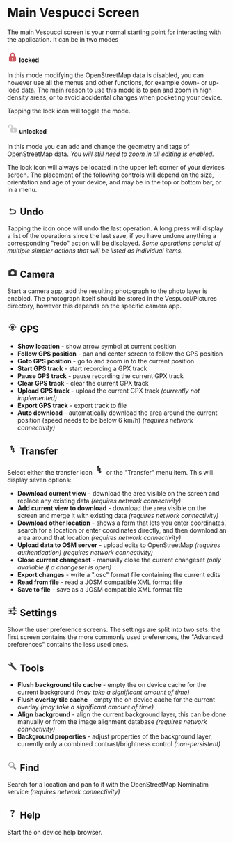 # Main Vespucci Screen

The main Vespucci screen is your normal starting point for interacting with the application. It can be in two modes

####  ![](../images/locked.png) locked
In this mode modifying the OpenStreetMap data is disabled, you can however use all the menus and other functions, for example down- or up-load data. The main reason to use this mode is to pan and zoom in high density areas, or to avoid accidental changes when pocketing your device. 

Tapping the lock icon will toggle the mode.

####  ![](../images/unlocked.png) unlocked
In this mode you can add and change the geometry and tags of OpenStreetMap data. *You will still need to zoom in till editing is enabled.*

The lock icon will always be located in the upper left corner of your devices screen. The placement of the following controls will depend on the size, orientation and age of your device, and may be in the top or bottom bar, or in a menu. 

## ![](../images/undolist_undo.png) Undo

Tapping the icon once will undo the last operation. A long press will display a list of the operations since the last save, if you have undone anything a corresponding "redo" action will be displayed. *Some operations consist of multiple simpler actions that will be listed as individual items.*

## ![](../images/camera.png) Camera

Start a camera app, add the resulting photograph to the photo layer is enabled. The photograph itself should be stored in the Vespucci/Pictures 
directory, however this depends on the specific camera app.

## ![](../images/menu_gps.png) GPS

 * **Show location** - show arrow symbol at current position
 * **Follow GPS position** - pan and center screen to follow the GPS position
 * **Goto GPS position** - go to and zoom in to the current position
 * **Start GPS track** - start recording a GPX track
 * **Pause GPS track** - pause recording the current GPX track
 * **Clear GPS track** - clear the current GPX track
 * **Upload GPS track** - upload the current GPX track *(currently not implemented)*
 * **Export GPS track** - export track to file
 * **Auto download** - automatically download the area around the current position (speed needs to be below 6 km/h) *(requires network connectivity)*

## ![](../images/menu_transfer.png) Transfer

Select either the transfer icon ![](../images/menu_transfer.png) or the "Transfer" menu item. This will display seven options:

 * **Download current view** - download the area visible on the screen and replace any existing data *(requires network connectivity)*
 * **Add current view to download** - download the area visible on the screen and merge it with existing data *(requires network connectivity)*
 * **Download other location** - shows a form that lets you enter coordinates, search for a location or enter coordinates directly, and then download an area around that location *(requires network connectivity)*
 * **Upload data to OSM server** - upload edits to OpenStreetMap *(requires authentication)* *(requires network connectivity)*
 * **Close current changeset** - manually close the current changeset *(only available if a changeset is open)*
 * **Export changes** - write a ".osc" format file containing the current edits
 * **Read from file** - read a JOSM compatible XML format file
 * **Save to file** - save as a JOSM compatible XML format file

## ![](../images/menu_config.png) Settings

Show the user preference screens. The settings are split into two sets: the first screen contains the more commonly used preferences, the "Advanced preferences" contains the less used ones. 

## ![](../images/menu_tools.png) Tools

 * **Flush background tile cache** - empty the on device cache for the current background *(may take a significant amount of time)*
 * **Flush overlay tile cache** - empty the on device cache for the current overlay *(may take a significant amount of time)*
 * **Align background** - align the current background layer, this can be done manually or from the image alignment database *(requires network connectivity)*
 * **Background properties** - adjust properties of the background layer, currently only a combined contrast/brightness control *(non-persistent)*

## ![](../images/ic_menu_search_holo_light.png) Find

Search for a location and pan to it with the OpenStreetMap Nominatim service *(requires network connectivity)*


## ![](../images/menu_help.png) Help

Start the on device help browser.
